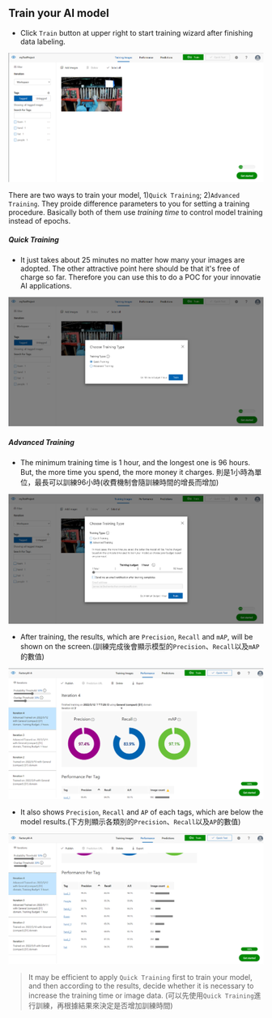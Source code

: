 ## Train your AI model

* Click `Train` button at upper right to start training wizard after finishing data labeling.

<p align="center">
  <img width="600" src="image\7.png">
</p>

There are two ways to train your model, 1)`Quick Training`; 2)`Advanced Training`. They proide difference parameters to you for setting a training procedure. Basically both of them use _training time_ to control model training instead of epochs.

##### Quick Training
* It just takes about 25 minutes no matter how many your images are adopted. The other attractive point here should be that it's free of charge so far. Therefore you can use this to do a POC for your innovatie AI applications.

<p align="center">
  <img width="600" src="image\8.png">
</p>

##### Advanced Training
* The minimum training time is 1 hour, and the longest one is 96 hours. But, the more time you spend, the more money it charges. 則是1小時為單位，最長可以訓練96小時(收費機制會隨訓練時間的增長而增加)

<p align="center">
  <img width="600" src="image\9.png">
</p>

* After training, the results, which are `Precision`, `Recall` and `mAP`, will be shown on the screen.(訓練完成後會顯示模型的`Precision`、`Recall`以及`mAP`的數值)

<p align="center">
  <img width="600" src="image\10.png">
</p>

* It also shows `Precision`, `Recall` and `AP` of each tags, which are below the model results.(下方則顯示各類別的`Precision`、`Recall`以及`AP`的數值)

<p align="center">
  <img width="600" src="image\11.png">
</p>

> It may be efficient to apply `Quick Training` first to train your model, and then according to the results, decide whether it is necessary to increase the training time or image data. (可以先使用`Quick Training`進行訓練，再根據結果來決定是否增加訓練時間)

